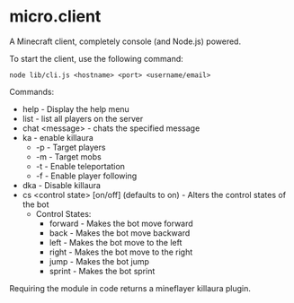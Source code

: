 # micro.client
A Minecraft client, completely console (and Node.js) powered.

To start the client, use the following command:

```
node lib/cli.js <hostname> <port> <username/email>
```

Commands:

- help - Display the help menu
- list - list all players on the server
- chat \<message> - chats the specified message
- ka - enable killaura
	- -p - Target players
	- -m - Target mobs
	- -t - Enable teleportation
	- -f - Enable player following
- dka - Disable killaura
- cs \<control state> [on/off] (defaults to on) - Alters the control states of the bot
	- Control States:
		- forward - Makes the bot move forward
		- back - Makes the bot move backward
		- left - Makes the bot move to the left
		- right - Makes the bot move to the right
		- jump - Makes the bot jump
		- sprint - Makes the bot sprint

Requiring the module in code returns a mineflayer killaura plugin.